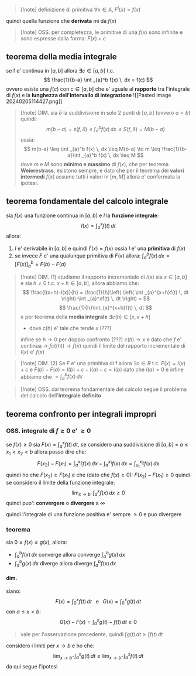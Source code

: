 > [!note] definizione di primitiva 
> $\forall x \in A, \; F^I(x) = f(x)$

quindi quella funzione che **derivata** mi da $f(x)$

> [!note] OSS.
> per completezza, le primitive di una $f(x)$ sono infinite e sono espresse dalla forma: $F(x)+c$

## teorema della media integrale
se f e' continua in $[a,b]$ allora $\exists c \in [a,b]$ t.c.
$$
\frac{1}{b-a} \int _{a}^b f(x) \, dx  = f(c)
$$
ovvero esiste una $f(c)$ con $c \in [a,b]$ che e' uguale al **rapporto** tra l'integrale di $f(x)$ e la **lunghezza dell'intervallo di integrazione**
![[Pasted image 20240205114427.png]]

>[!note] DIM.
> sia $\delta$ la suddivisione in solo 2 punti di $[a,b]$ (ovvero $a<b$)
> quindi:
> $$
> m(b-a) = s(f,\delta) \leq \int _{a}^b f(x) \, dx \leq S(f,\delta) = M(b-a)
> $$
> ossia:
> $$
> m(b-a) \leq \int _{a}^b f(x) \, dx \leq M(b-a) \to m \leq \frac{1}{b-a}\int _{a}^b f(x) \, dx \leq M
> $$
> dove $m \text{ e } M$ sono **minimo e massimo** di $f(x)$, che per teorema **Weierestrass**, esistono sempre, e dato che per il teorema dei **valori intermedi** $f(x)$ assume tutti i valori in $[m,M]$ allora e' confermata la ipotesi.
> 

## teorema fondamentale del calcolo integrale
sia $f(x)$ una funzione continua in $[a,b]$ e $I$ la **funzione integrale**:
$$
I(x) = \int _{a}^x f(t) \, dt 
$$
allora:
1. $I$ e' derivabile in $[a,b]$ e quindi $I^I(x) = f(x)$ ossia $I$ e' una **primitiva** di $f(x)$
2. se invece $F$ e' una qualunque primitiva di $F(x)$ allora: $\int _{a}^bf(x) \, dx = [F(x)]_{a}^b = F(b) - F(a)$

> [!note] DIM. (1)
> studiamo il rapporto incrementale di $I(x)$
> sia $x \in [a,b]$ e sia $h \neq 0$  t.c. $x+h\in[a,b]$, allora abbiamo che:
> $$
> \frac{I(x+h)-I(x)}{h} = \frac{1}{h}\left( \left( \int _{a}^{x+h}f(t) \, dt  \right)-\int _{a}^xf(t) \, dt  \right) = 
> $$
> $$
> \frac{1}{h}\int_{x}^{x+h}f(t) \, dt 
> $$
> e per teorema della **media integrale** $\exists c(h) \in [x,x+h]$
> - dove c(h) e' tale che tende $x$ (???)
> 
> infine se $h\to 0$ per doppio confronto (???) $c(h)\to x$ e dato che $f$ e' continua -> $fc((h)) \to f(x)$
> quindi il limite del rapporto incrementale di $I(x)$ e' $f(x)$

>[!note] DIM. (2)
>Se $F$ e' una primitiva di f allora $\exists c \in R$ t.c. $F(x) = I(x)+c$ e $F(b)-F(a) = I(b) + c - I(a)- c = I(b)$ dato che $I(a) = 0$ e infine abbiamo che $= \int _{a}^b f(x) \, dx$  

>[!note] OSS.
>  dal teorema fondamentale del calcolo segue il problema del calcolo dell'**integrale definito**

## teorema confronto per integrali impropri
### OSS. integrale di $f \geq 0$ e' $\geq 0$
se $f(x)\geq 0$
sia $F(x) = \int _{a}^x f(t) \, dt$, se considero una suddivisione di $[a,b]$ = $a \leq x_{1} < x_{2} < b$ allora posso dire che:
$$
F(x_{2})-F(x_{1}) = \int _{a}^{x_{2}}f(x) \, dx - \int _{a}^{x_{1}} f(x) \, dx = \int  _{x_{1}}^{x_{2}} f(x)\, dx   
$$
quindi ho che $F(x_{2})\geq F(x_{1})$ e che (dato che $f(x)\geq 0$): $F(x_{2}) - F(x_{1}) \geq 0$
quindi se considero il limite della funzione integrale:
$$
\lim_{ x \to b^- } \int _{a}^x f(x) \, dx \geq 0  
$$
quindi puo': **convergere** o **divergere** a $\infty$

quindi l'integrale di una funzione positiva e' sempre $\geq 0$ e puo divergere

### teorema
sia $0\leq f(x)\leq g(x)$, allora:
* $\int_{a}^b f(x) \, dx$ converge allora converge $\int _{a}^bg(x) \, dx$
* $\int _{a}^b g(x) \, dx$ diverge allora diverge $\int _{a}^b f(x) \, dx$

#### dim.
siano:  
$$
F(x) = \int _{0}^x f(t)\, dt \;\; \text{ e } \;\; G(x) = \int _{0}^x g(t) \, dt
$$
con $a\leq x<b$:
$$
G(x)-F(x) = \int _{a}^x g(t)-f(t)\, dt \geq 0 
$$
> vale per l'osservazione precedente, quindi $\int g(t) \, dt \geq \int  f(t) \, dt$

considero i limiti per $x\to b$ e ho che:
$$
\lim_{ x \to b^- }  \int _{a}^x g(t)  \, dt \geq \lim_{ x \to b^- }  \int_{a}^x f(t) \, dt 
$$
da qui segue l'ipotesi